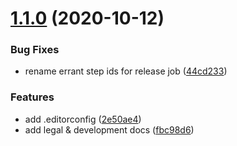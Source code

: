 # [1.1.0](https://github.com/lunaris-studios/mirror/compare/v1.0.2...v1.1.0) (2020-10-12)


### Bug Fixes

* rename errant step ids for release job ([44cd233](https://github.com/lunaris-studios/mirror/commit/44cd233705c3f9e56f44f4d84dd8736ee15d23ee))


### Features

* add .editorconfig ([2e50ae4](https://github.com/lunaris-studios/mirror/commit/2e50ae4eb7b40852916690334bde62050bbc19eb))
* add legal & development docs ([fbc98d6](https://github.com/lunaris-studios/mirror/commit/fbc98d6fed12649a228c9d46ce0de7b1d2ef9a8a))

